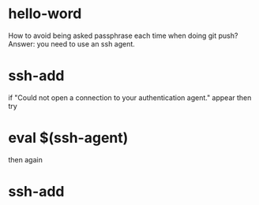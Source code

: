# hello-word
How to avoid being asked passphrase each time when doing git push?
Answer: you need to use an ssh agent.
# ssh-add

if "Could not open a connection to your authentication agent." appear
then try
# eval $(ssh-agent)
then again
# ssh-add
